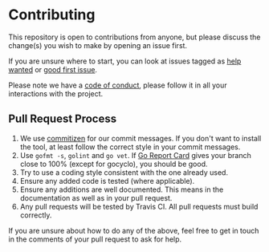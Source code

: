 # Contributing

This repository is open to contributions from anyone, but please discuss the change(s) you wish to make by opening an issue first.

If you are unsure where to start, you can look at issues tagged as [help wanted](https://github.com/hussar-lang/hussar/labels/help_wanted) or [good first issue](https://github.com/hussar-lang/hussar/labels/good_first_issue).

Please note we have a [code of conduct](.github/CODE_OF_CONDUCT.md), please follow it in all your interactions with the project.

## Pull Request Process

1.  We use [commitizen](https://github.com/commitizen/cz-cli) for our commit messages. If you don't want to install the tool, at least follow the correct style in your commit messages.
2.  Use `gofmt -s`, `golint` and `go vet`. If [Go Report Card](https://goreportcard.com) gives your branch close to 100% (except for gocyclo), you should be good.
3.  Try to use a coding style consistent with the one already used.
4.  Ensure any added code is tested (where applicable).
5.  Ensure any additions are well documented. This means in the documentation as well as in your pull request.
6.  Any pull requests will be tested by Travis CI. All pull requests must build correctly.

If you are unsure about how to do any of the above, feel free to get in touch in the comments of your pull request to ask for help.
